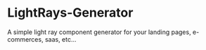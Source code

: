 # LightRays-Generator
A simple light ray component generator for your landing pages, e-commerces, saas, etc...
